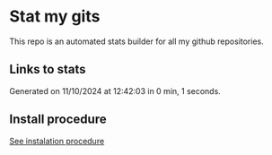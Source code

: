 # Stat my gits

This repo is an automated stats builder for all my github repositories.

## Links to stats


Generated on 11/10/2024 at 12:42:03 in 0 min, 1 seconds.

## Install procedure

[See instalation procedure](./src/install.md)
